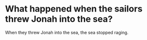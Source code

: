 # What happened when the sailors threw Jonah into the sea?

When they threw Jonah into the sea, the sea stopped raging.

